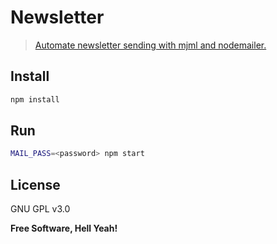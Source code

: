 Newsletter
===

> [Automate newsletter sending with mjml and nodemailer.](https://blog.ston3o.me/automatiser-envoie-newsletter-mjml-nodemailer)

Install
---

```bash
npm install
```

Run
---

```bash
MAIL_PASS=<password> npm start
```

License
---

GNU GPL v3.0

**Free Software, Hell Yeah!**
